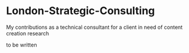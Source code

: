 # London-Strategic-Consulting
My contributions as a technical consultant for a client in need of content creation research  

to be written
